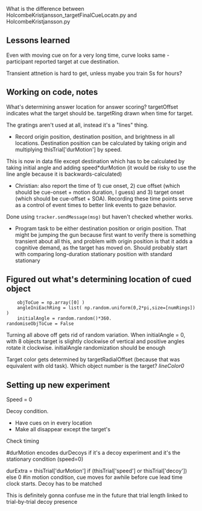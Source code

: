 What is the difference between HolcombeKristjansson_targetFinalCueLocatn.py and HolcombeKristjansson.py

## Lessons learned

Even with moving cue on for a very long time, curve looks same - participant reported target at cue destination.

Transient attnetion is hard to get, unless myabe you train Ss for hours?


## Working on code, notes

What's determining answer location for answer scoring?
targetOffset indicates what the target should be. targetRing drawn when time for target.

The gratings aren't used at all, instead it's a "lines" thing.

* Record origin position, destination position, and brightness in all locations. Destination position can be calculated by taking origin and multiplying thisTrial['durMotion'] by speed.

This is now in data file except destination which has to be calculated by taking initial angle and adding speed*durMotion (it would be risky to use the line angle because it is backwards-calculated)

* Christian: also report the time of 1) cue onset, 2) cue offset (which should be cue-onset + motion duration, I guess) and 3) target onset (which should be cue-offset + SOA). Recording these time points serve as a control of event times to better link events to gaze behavior. 

Done using     `tracker.sendMessage(msg)` but haven't checked whether works.

* Program task to be either destination position or origin position.
That might be jumping the gun because first want to verify there is something transient about all this, and problem with origin position is that it adds a cognitive demand, as the target has moved on.
Should probably start with comparing long-duration stationary position with standard stationary

## Figured out what's determining location of cued object
        objToCue = np.array([0] )
        angleIniEachRing = list( np.random.uniform(0,2*pi,size=[numRings]) )
        initialAngle = random.random()*360.
	randomiseObjToCue = False

Turning all above off gets rid of random variation.
When initialAngle = 0, with 8 objects target is slightly clockwise of vertical and positive angles rotate it clockwise.  initialAngle randomization should be enough


Target color gets determined by targetRadialOffset (because that was equivalent with old task).
Which object number is the target? *lineColor0*

## Setting up new experiment

Speed = 0

Decoy condition. 
* Have cues on in every location
* Make all disappear except the target's

Check timing

#durMotion encodes durDecoys if it's a decoy experiment and it's the stationary condition (speed=0)

durExtra = thisTrial['durMotion'] if (thisTrial['speed'] or thisTrial['decoy']) else 0 #in motion condition, cue moves for awhile before cue lead time clock starts. Decoy has to be matched

This is definitely gonna confuse me in the future that trial length linked to trial-by-trial decoy presence

